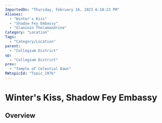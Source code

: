 ```yaml
---
ImportedOn: "Thursday, February 16, 2023 6:10:23 PM"
Aliases:
  - "Winter's Kiss"
  - "Shadow Fey Embassy"
  - "Glaninin Thelamandrine"
Category: "Location"
Tags:
  - "Category/Location"
parent:
  - "Collegium District"
up:
  - "Collegium District"
prev:
  - "Temple of Celestial Dawn"
RWtopicId: "Topic_1976"
---
```

# Winter's Kiss, Shadow Fey Embassy
## Overview
